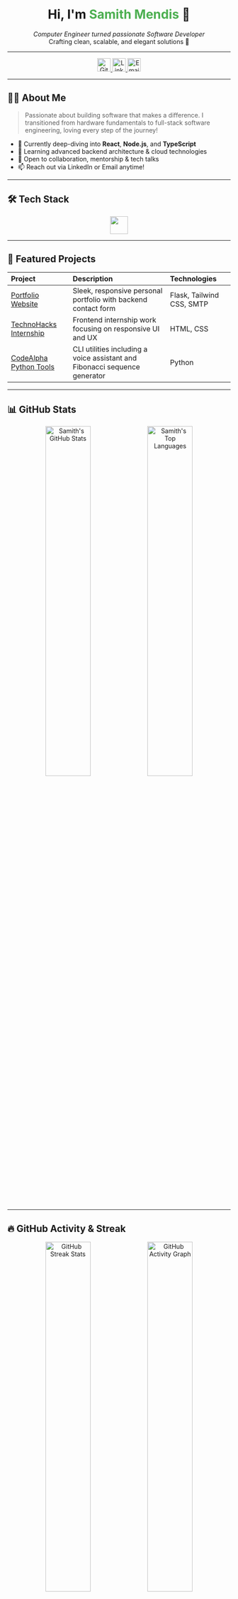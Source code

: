 <h1 align="center">Hi, I'm <span style="color:#4CAF50;">Samith Mendis</span> 👋</h1>

<p align="center">
  <em>Computer Engineer turned passionate Software Developer</em><br/>
  Crafting clean, scalable, and elegant solutions 🚀
</p>

---

<div align="center">

<a href="https://github.com/dsamithmendis" target="_blank">
  <img src="https://img.shields.io/github/followers/dsamithmendis?label=Follow&style=social&logo=github&logoColor=white" alt="GitHub Followers" height="30" />
</a>
<a href="https://linkedin.com/in/dsamithmendis" target="_blank">
  <img src="https://img.shields.io/badge/LinkedIn-Connect-blue?style=flat-square&logo=linkedin&logoColor=white" alt="LinkedIn" height="30" />
</a>
<a href="mailto:samithmendis.01@gmail.com" target="_blank">
  <img src="https://img.shields.io/badge/Email-samithmendis.01@gmail.com-red?style=flat-square&logo=gmail&logoColor=white" alt="Email" height="30" />
</a>

</div>

---

## 👨‍💻 About Me

> Passionate about building software that makes a difference. I transitioned from hardware fundamentals to full-stack software engineering, loving every step of the journey!

- 🔭 Currently deep-diving into **React**, **Node.js**, and **TypeScript**  
- 🌱 Learning advanced backend architecture & cloud technologies  
- 💬 Open to collaboration, mentorship & tech talks  
- 📫 Reach out via LinkedIn or Email anytime!

---

## 🛠️ Tech Stack

<p align="center">
  <img src="https://skillicons.dev/icons?i=python,flask,html,css,tailwind,js,ts,nodejs,git,github,vscode" height="40" />
</p>

---

## 🚀 Featured Projects

| Project | Description | Technologies |
| :--- | :--- | :--- |
| [Portfolio Website](https://github.com/dsamithmendis/www.dsamithmendis.com) | Sleek, responsive personal portfolio with backend contact form | Flask, Tailwind CSS, SMTP |
| [TechnoHacks Internship](https://github.com/dsamithmendis?tab=repositories&q=TechnoHacks) | Frontend internship work focusing on responsive UI and UX | HTML, CSS |
| [CodeAlpha Python Tools](https://github.com/dsamithmendis?tab=repositories&q=CodeAlpha) | CLI utilities including a voice assistant and Fibonacci sequence generator | Python |

---

## 📊 GitHub Stats

<p align="center">
  <img 
    src="https://github-readme-stats.vercel.app/api?username=dsamithmendis&show_icons=true&theme=tokyonight&count_private=true&hide_border=true&card_width=400&bg_color=0d1117&text_color=c9d1d9&icon_color=58a6ff&title_color=79c0ff&border_radius=20&hide_title=false" 
    width="45%" 
    alt="Samith's GitHub Stats" 
  />
  <img 
    src="https://github-readme-stats.vercel.app/api/top-langs/?username=dsamithmendis&layout=compact&theme=tokyonight&hide_border=true&card_width=400&bg_color=0d1117&text_color=c9d1d9&border_radius=20&hide_title=false" 
    width="45%" 
    alt="Samith's Top Languages" 
  />
</p>

---

## 🔥 GitHub Activity & Streak

<p align="center">
  <img 
    src="https://streak-stats.demolab.com?user=dsamithmendis&theme=tokyonight&hide_border=true&background=0d1117&stroke=58a6ff&ring=79c0ff&fire=ff7b72&currStreakNum=79c0ff&sideNums=c9d1d9&dates=8b949e&border_radius=20" 
    width="45%" 
    alt="GitHub Streak Stats" 
  />
  <img 
    src="https://github-readme-activity-graph.vercel.app/graph?username=dsamithmendis&theme=react-dark&hide_border=true&area=true&radius=15&color=58a6ff" 
    width="45%" 
    alt="GitHub Activity Graph" 
  />
</p>

---

## 🌍 Contribution Calendar

<p align="center">
  <img 
    src="https://ghchart.rshah.org/31c48f/dsamithmendis" 
    alt="GitHub Contribution Chart" 
    width="80%" 
    style="border-radius: 15px; box-shadow: 0 4px 8px rgba(0,0,0,0.2);" 
  />
</p>

---

## 🎯 Goals & Aspirations

- 🚀 Master **React & Next.js** for high-performance web apps  
- ⚙️ Build secure, scalable **RESTful APIs** with Node.js and Express  
- ☁️ Gain expertise in **Docker**, **Kubernetes**, and **CI/CD pipelines**  
- 🤝 Actively contribute to open-source and grow the dev community  

---

## 🤝 Let's Connect

<p align="center">
  <a href="https://linkedin.com/in/dsamithmendis" target="_blank" title="LinkedIn">
    <img src="https://img.shields.io/badge/LinkedIn-0A66C2?style=for-the-badge&logo=linkedin&logoColor=white" height="30" />
  </a>
  <a href="https://github.com/dsamithmendis" target="_blank" title="GitHub">
    <img src="https://img.shields.io/badge/GitHub-181717?style=for-the-badge&logo=github&logoColor=white" height="30" />
  </a>
  <a href="mailto:samithmendis.01@gmail.com" target="_blank" title="Email">
    <img src="https://img.shields.io/badge/Email-D14836?style=for-the-badge&logo=gmail&logoColor=white" height="30" />
  </a>
</p>

---

<p align="center" style="font-style: italic;">
  “<strong>Code. Break. Build. Learn. Repeat.</strong>” 💡
</p>
